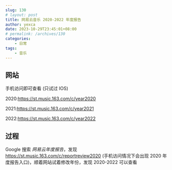 ```yaml
---
slug: 130
# layout: post
title: 网易云音乐 2020-2022 年度报告
author: yexca
date: 2023-10-29T23:45:01+08:00
# permalink: /archives/130
categories:
    - 日常
tags:
    - 音乐
---
```


## 网站

手机访问即可查看 (只试过 IOS)

2020:<https://st.music.163.com/c/year2020>

2021:<https://st.music.163.com/c/year2021>

2022:<https://st.music.163.com/c/year2022>

## 过程

Google 搜索 *网易云年度报告*，发现 <https://st.music.163.com/c/reportreview2020> (手机访问情况下会出现 2020 年度报告入口)，顺着网站试着修改年份，发现 2020-2022 可以查看